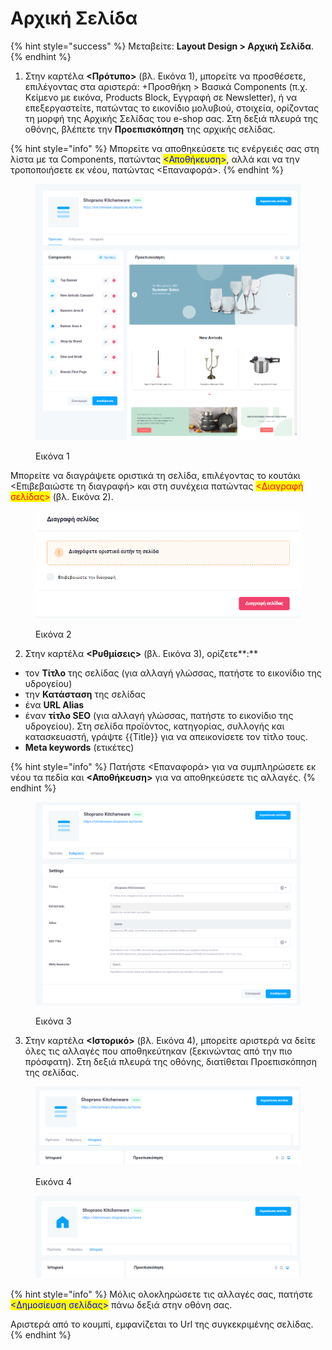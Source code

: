 # Αρχική Σελίδα

{% hint style="success" %}
Μεταβείτε: **Layout Design > Αρχική Σελίδα**.
{% endhint %}

1. Στην καρτέλα **<Πρότυπο>** (βλ. Εικόνα 1), μπορείτε να προσθέσετε, επιλέγοντας στα αριστερά: +Προσθήκη > Βασικά Components (π.χ. Κείμενο με εικόνα, Products Block, Εγγραφή σε Newsletter), ή να επεξεργαστείτε, πατώντας το εικονίδιο μολυβιού, στοιχεία, ορίζοντας τη μορφή της Αρχικής Σελίδας του e-shop σας. Στη δεξιά πλευρά της οθόνης, βλέπετε την **Προεπισκόπηση** της αρχικής σελίδας.&#x20;

{% hint style="info" %}
Μπορείτε να αποθηκεύσετε τις ενέργειές σας στη λίστα με τα Components, πατώντας <mark style="color:blue;"><Αποθήκευση></mark>, αλλά και να την τροποποιήσετε εκ νέου, πατώντας <Επαναφορά>.&#x20;
{% endhint %}

<figure><img src="../.gitbook/assets/ScreenHunter 745.png" alt=""><figcaption><p>Εικόνα 1</p></figcaption></figure>

Μπορείτε να διαγράψετε οριστικά τη σελίδα, επιλέγοντας το κουτάκι <Επιβεβαιώστε τη διαγραφή> και στη συνέχεια πατώντας <mark style="color:red;"><Διαγραφή σελίδας></mark> (βλ. Εικόνα 2).&#x20;

<figure><img src="../.gitbook/assets/ScreenHunter 107 (1).png" alt="" width="474"><figcaption><p>Εικόνα 2</p></figcaption></figure>

2. Στην καρτέλα **<Ρυθμίσεις>** (βλ. Εικόνα 3), ορίζετε**:**

* τον **Τίτλο** της σελίδας (για αλλαγή γλώσσας, πατήστε το εικονίδιο της υδρογείου)
* την **Κατάσταση** της σελίδας
* ένα **URL Alias**&#x20;
* έναν **τίτλο SEO** (για αλλαγή γλώσσας, πατήστε το εικονίδιο της υδρογείου). Στη σελίδα προϊόντος, κατηγορίας, συλλογής και κατασκευαστή, γράψτε \{{Title\}} για να απεικονίσετε τον τίτλο τους.
* **Meta keywords** (ετικέτες)

{% hint style="info" %}
Πατήστε <Επαναφορά> για να συμπληρώσετε εκ νέου τα πεδία και **<Αποθήκευση>** για να αποθηκεύσετε τις αλλαγές.&#x20;
{% endhint %}

<figure><img src="../.gitbook/assets/ScreenHunter 711.png" alt=""><figcaption><p>Εικόνα 3</p></figcaption></figure>



3. Στην καρτέλα **<Ιστορικό>** (βλ. Εικόνα 4), μπορείτε αριστερά να δείτε όλες τις αλλαγές που αποθηκεύτηκαν (ξεκινώντας από την πιο πρόσφατη). Στη δεξιά πλευρά της οθόνης, διατίθεται Προεπισκόπηση της σελίδας.

<div>

<figure><img src="../.gitbook/assets/ScreenHunter 714.png" alt=""><figcaption><p>Εικόνα 4</p></figcaption></figure>

 

<figure><img src="../.gitbook/assets/ScreenHunter 110.png" alt=""><figcaption></figcaption></figure>

</div>

{% hint style="info" %}
Μόλις ολοκληρώσετε τις αλλαγές σας, πατήστε <mark style="color:blue;"><Δημοσίευση σελίδας></mark> πάνω δεξιά στην οθόνη σας.&#x20;

Αριστερά από το κουμπί, εμφανίζεται το Url της συγκεκριμένης σελίδας.
{% endhint %}

